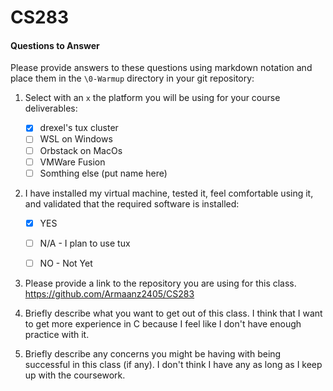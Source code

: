 # CS283

#### Questions to Answer
Please provide answers to these questions using markdown notation and place them in the `\0-Warmup` directory in your git repository:

1. Select with an `x` the platform you will be using for your course deliverables:

    - [x] drexel's tux cluster
    - [ ] WSL on Windows
    - [ ] Orbstack on MacOs
    - [ ] VMWare Fusion
    - [ ] Somthing else (put name here)

2. I have installed my virtual machine, tested it, feel comfortable using it, and validated that the required software is installed:

    - [x] YES
    - [ ] N/A - I plan to use tux
    - [ ] NO - Not Yet


3. Please provide a link to the repository you are using for this class.
   https://github.com/Armaanz2405/CS283

5. Briefly describe what you want to get out of this class.
   I think that I want to get more experience in C because I feel like I don't have enough practice with it.

7. Briefly describe any concerns you might be having with being successful in this class (if any).
   I don't think I have any as long as I keep up with the coursework.
